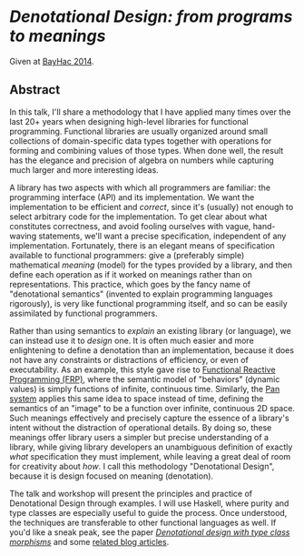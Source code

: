 # *Denotational Design: from programs to meanings*

Given at [BayHac 2014](http://www.haskell.org/haskellwiki/BayHac2014).

## Abstract

In this talk, I'll share a methodology that I have applied many times over the last 20+ years when designing high-level libraries for functional programming.
Functional libraries are usually organized around small collections of domain-specific data types together with operations for forming and combining values of those types.
When done well, the result has the elegance and precision of algebra on numbers while capturing much larger and more interesting ideas.

A library has two aspects with which all programmers are familiar: the programming interface (API) and its implementation.
We want the implementation to be efficient and *correct*, since it's (usually) not enough to select arbitrary code for the implementation.
To get clear about what constitutes correctness, and avoid fooling ourselves with vague, hand-waving statements, we'll want a precise specification, independent of any implementation.
Fortunately, there is an elegant means of specification available to functional programmers: give a (preferably simple) mathematical *meaning* (model) for the types provided by a library, and then define each operation as if it worked on meanings rather than on representations.
This practice, which goes by the fancy name of "denotational semantics" (invented to explain programming languages rigorously), is very like functional programming itself, and so can be easily assimilated by functional programmers.

Rather than using semantics to *explain* an existing library (or language), we can instead use it to *design* one.
It is often much easier and more enlightening to define a denotation than an implementation, because it does not have any constraints or distractions of efficiency, or even of executability.
As an example, this style gave rise to [Functional Reactive Programming (FRP)](http://stackoverflow.com/questions/5875929/specification-for-a-functional-reactive-programming-language/5878525#5878525), where the semantic model of "behaviors" (dynamic values) is simply functions of infinite, continuous time.
Similarly, the [Pan system](http://conal.net/Pan) applies this same idea to space instead of time, defining the semantics of an "image" to be a function over infinite, continuous 2D space.
Such meanings effectively and precisely capture the essence of a library's intent without the distraction of operational details.
By doing so, these meanings offer library users a simpler but precise understanding of a library, while giving library developers an unambiguous definition of exactly *what* specification they must implement, while leaving a great deal of room for creativity about *how*.
I call this methodology "Denotational Design", because it is design focused on meaning (denotation).

The talk and workshop will present the principles and practice of Denotational Design through examples.
I will use Haskell, where purity and type classes are especially useful to guide the process.
Once understood, the techniques are transferable to other functional languages as well.
If you'd like a sneak peak, see the paper [*Denotational design with type class morphisms*](http://conal.net/papers/type-class-morphisms/) and some [related blog articles](http://conal.net/blog/tag/type-class-morphism).
